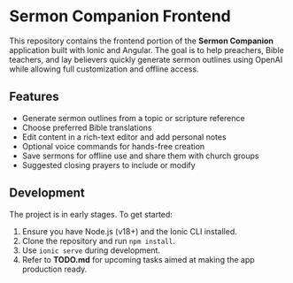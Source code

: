 # Sermon Companion Frontend

This repository contains the frontend portion of the **Sermon Companion** application built with Ionic and Angular. The goal is to help preachers, Bible teachers, and lay believers quickly generate sermon outlines using OpenAI while allowing full customization and offline access.

## Features

- Generate sermon outlines from a topic or scripture reference
- Choose preferred Bible translations
- Edit content in a rich-text editor and add personal notes
- Optional voice commands for hands-free creation
- Save sermons for offline use and share them with church groups
- Suggested closing prayers to include or modify

## Development

The project is in early stages. To get started:

1. Ensure you have Node.js (v18+) and the Ionic CLI installed.
2. Clone the repository and run `npm install`.
3. Use `ionic serve` during development.
4. Refer to **TODO.md** for upcoming tasks aimed at making the app production ready.

